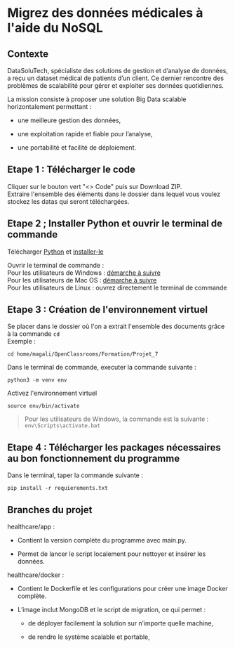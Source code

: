 # Migrez des données médicales à l'aide du NoSQL

## Contexte

DataSoluTech, spécialiste des solutions de gestion et d’analyse de données, a reçu un dataset médical de patients d’un client. Ce dernier rencontre des problèmes de scalabilité pour gérer et exploiter ses données quotidiennes.

La mission consiste à proposer une solution Big Data scalable horizontalement permettant :

- une meilleure gestion des données,

- une exploitation rapide et fiable pour l’analyse,

- une portabilité et facilité de déploiement.

## Etape 1 : Télécharger le code

Cliquer sur le bouton vert "<> Code" puis sur Download ZIP.  
Extraire l'ensemble des éléments dans le dossier dans lequel vous voulez stockez les datas qui seront téléchargées.  

## Etape 2 ; Installer Python et ouvrir le terminal de commande

Télécharger [Python](https://www.python.org/downloads/) et [installer-le](https://fr.wikihow.com/installer-Python)  

Ouvrir le terminal de commande :  
Pour les utilisateurs de Windows : [démarche à suivre ](https://support.kaspersky.com/fr/common/windows/14637#block0)  
Pour les utilisateurs de Mac OS : [démarche à suivre ](https://support.apple.com/fr-fr/guide/terminal/apd5265185d-f365-44cb-8b09-71a064a42125/mac)  
Pour les utilisateurs de Linux : ouvrez directement le terminal de commande   

## Etape 3 : Création de l'environnement virtuel

Se placer dans le dossier où l'on a extrait l'ensemble des documents grâce à la commande ``cd``  
Exemple :
```
cd home/magali/OpenClassrooms/Formation/Projet_7
```


Dans le terminal de commande, executer la commande suivante :
```
python3 -m venv env
```


Activez l'environnement virtuel
```
source env/bin/activate
```
> Pour les utilisateurs de Windows, la commande est la suivante : 
> ``` env\Scripts\activate.bat ```

## Etape 4 : Télécharger les packages nécessaires au bon fonctionnement du programme

Dans le terminal, taper la commande suivante :
```
pip install -r requierements.txt
```

## Branches du projet

healthcare/app :

- Contient la version complète du programme avec main.py.

- Permet de lancer le script localement pour nettoyer et insérer les données.

healthcare/docker :

- Contient le Dockerfile et les configurations pour créer une image Docker complète.

- L’image inclut MongoDB et le script de migration, ce qui permet :

    - de déployer facilement la solution sur n’importe quelle machine,

    - de rendre le système scalable et portable,



